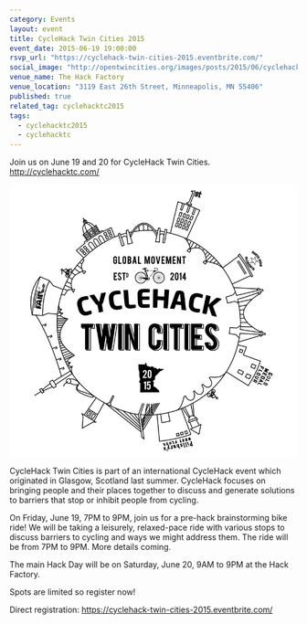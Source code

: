 ```yaml
---
category: Events
layout: event
title: CycleHack Twin Cities 2015 
event_date: 2015-06-19 19:00:00
rsvp_url: "https://cyclehack-twin-cities-2015.eventbrite.com/" 
social_image: "http://opentwincities.org/images/posts/2015/06/cyclehacktc-logo-circle.png"
venue_name: The Hack Factory 
venue_location: "3119 East 26th Street, Minneapolis, MN 55406"
published: true 
related_tag: cyclehacktc2015
tags:
  - cyclehacktc2015
  - cyclehacktc 
---
```


Join us on June 19 and 20 for CycleHack Twin Cities. <http://cyclehacktc.com/>

![CycleHack Twin Cities Logo](/images/posts/2015/06/cyclehacktc-logo-circle.png)

CycleHack Twin Cities is part of an international CycleHack event
which originated in Glasgow, Scotland last summer. CycleHack focuses
on bringing people and their places together to discuss and generate
solutions to barriers that stop or inhibit people from cycling.

On Friday, June 19, 7PM to 9PM, join us for a pre-hack brainstorming
bike ride! We will be taking a leisurely, relaxed-pace ride with
various stops to discuss barriers to cycling and ways we might address
them. The ride will be from 7PM to 9PM. More details coming.

The main Hack Day will be on Saturday, June 20, 9AM to 9PM at the Hack Factory.

Spots are limited so register now!

Direct registration:
<https://cyclehack-twin-cities-2015.eventbrite.com/>
